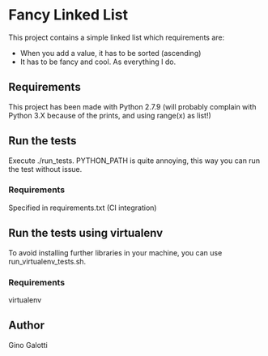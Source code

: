 # Fancy Linked List

This project contains a simple linked list which requirements are:
 + When you add a value, it has to be sorted (ascending)
 + It has to be fancy and cool. As everything I do.

## Requirements
This project has been made with Python 2.7.9 (will probably complain with Python 3.X because of the prints, and using range(x) as list!)

## Run the tests
Execute ./run_tests. PYTHON_PATH is quite annoying, this way you can run the test without issue.
### Requirements
Specified in requirements.txt (CI integration)

## Run the tests using virtualenv
To avoid installing further libraries in your machine, you can use run_virtualenv_tests.sh.
### Requirements
virtualenv

## Author
Gino Galotti